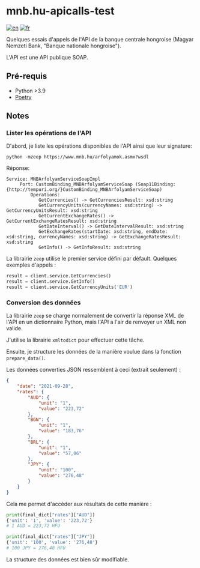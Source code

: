 # mnb.hu-apicalls-test

[![en](https://img.shields.io/badge/lang-en-red.svg)](../../../README.md)
[![fr](https://img.shields.io/badge/lang-fr-blue.svg)](./README.md)

Quelques essais d'appels de l'API de la banque centrale hongroise (Magyar Nemzeti Bank, "Banque nationale hongroise").

L'API est une API publique SOAP.

## Pré-requis

- Python >3.9
- [Poetry](https://python-poetry.org)

## Notes

### Lister les opérations de l'API

D'abord, je liste les opérations disponibles de l'API ainsi que leur signature:
```shell
python -mzeep https://www.mnb.hu/arfolyamok.asmx?wsdl
```

Réponse:
```
Service: MNBArfolyamServiceSoapImpl
     Port: CustomBinding_MNBArfolyamServiceSoap (Soap11Binding: {http://tempuri.org/}CustomBinding_MNBArfolyamServiceSoap)
         Operations:
            GetCurrencies() -> GetCurrenciesResult: xsd:string
            GetCurrencyUnits(currencyNames: xsd:string) -> GetCurrencyUnitsResult: xsd:string
            GetCurrentExchangeRates() -> GetCurrentExchangeRatesResult: xsd:string
            GetDateInterval() -> GetDateIntervalResult: xsd:string
            GetExchangeRates(startDate: xsd:string, endDate: xsd:string, currencyNames: xsd:string) -> GetExchangeRatesResult: xsd:string
            GetInfo() -> GetInfoResult: xsd:string
```

La librairie `zeep` utilise le premier service défini par défault. Quelques exemples d'appels :
```python
result = client.service.GetCurrencies()
result = client.service.GetInfo()
result = client.service.GetCurrencyUnits('EUR')
```

### Conversion des données
La librairie `zeep` se charge normalement de convertir la réponse XML de l'API en un dictionnaire Python, mais l'API a l'air de renvoyer un XML non valide.

J'utilise la librairie `xmltodict` pour effectuer cette tâche.

Ensuite, je structure les données de la manière voulue dans la fonction `prepare_data()`.

Les données converties JSON ressemblent à ceci (extrait seulement) :
```json
{
    "date": "2021-09-28",
    "rates": {
        "AUD": {
            "unit": "1",
            "value": "223,72"
        },
        "BGN": {
            "unit": "1",
            "value": "183,76"
        },
        "BRL": {
            "unit": "1",
            "value": "57,06"
        },
        "JPY": {
            "unit": "100",
            "value": "276,48"
        }
    }
}
```

Cela me permet d'accéder aux résultats de cette manière :
```python
print(final_dict["rates"]["AUD"])
{'unit': '1', 'value': '223,72'}
# 1 AUD = 223,72 HFU

print(final_dict["rates"]["JPY"])
{'unit': '100', 'value': '276,48'}
# 100 JPY = 276,48 HFU
```

La structure des données est bien sûr modifiable.
